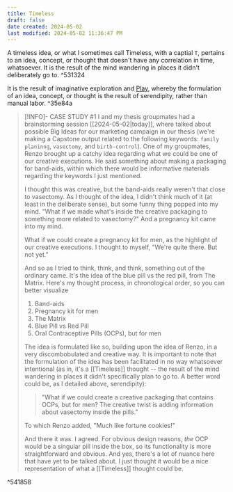 ```yaml
---
title: Timeless
draft: false
date created: 2024-05-02
last modified: 2024-05-02 11:36:47 PM
---
```


A timeless idea, or what I sometimes call Timeless, with a captial `T`, pertains to an idea, concept, or thought that doesn't have any correlation in time, whatsoever. It is the result of the mind wandering in places it didn't deliberately go to. ^531324

It is the result of imaginative exploration and [Play](https://www.nifplay.org/what-is-play/the-basics/), whereby the formulation of an idea, concept, or thought is the result of serendipity, rather than manual labor. ^35e84a

> [!INFO]- CASE STUDY #1
> I and my thesis groupmates had a brainstorming session [[2024-05-02|today]], where talked about possible Big Ideas for our marketing campaign in our thesis (we're making a Capstone output related to the following keywords: `family planinng`, `vasectomy`, and `birth-control`). One of my groupmates, Renzo brought up a catchy idea regarding what we could be one of our creative executions. He said something about making a packaging for band-aids, within which there would be informative materials regarding the keywords I just mentioned.
> 
> I thought this was creative, but the band-aids really weren't that close to vasectomy. As I thought of the idea, I didn't think much of it (at least in the deliberate sense), but some funny thing popped into my mind. "What if we made what's inside the creative packaging to something more related to vasectomy?" And a pregnancy kit came into my mind.
> 
> What if we could create a pregnancy kit for men, as the highlight of our creative executions. I thought to myself, "We're quite there. But not yet."
> 
> And so as I tried to think, think, and think, something out of the ordinary came. It's the idea of the blue pill vs the red pill, from The Matrix. Here's my thought process, in chronological order, so you can better visualize
> 
> 1. Band-aids
> 2. Pregnancy kit for men
> 3. The Matrix
> 4. Blue Pill vs Red Pill
> 5. Oral Contraceptive Pills (OCPs), but for men
>
>The idea is formulated like so, building upon the idea of Renzo, in a very discombobulated and creative way. It is important to note that the formulation of the idea has been facilitated in no way whatsoever intentional (as in, it's a [[Timeless]] thought -- the result of the mind wandering in places it didn't specifically plan to go to. A better word could be, as I detailed above, serendipity):
>
>>"What if we could create a creative packaging that contains OCPs, but for men? The creative twist is adding information about vasectomy inside the pills."
>
>To which Renzo added, "Much like fortune cookies!"
>
>And there it was. I agreed. For obvious design reasons, *the* OCP would be a singular pill inside the box, so its functionality is more straightforward and obvious. And yes, there's a lot of nuance here that have yet to be talked about. I just thought it would be a nice representation of what a [[Timeless]] thought could be.

^541858

